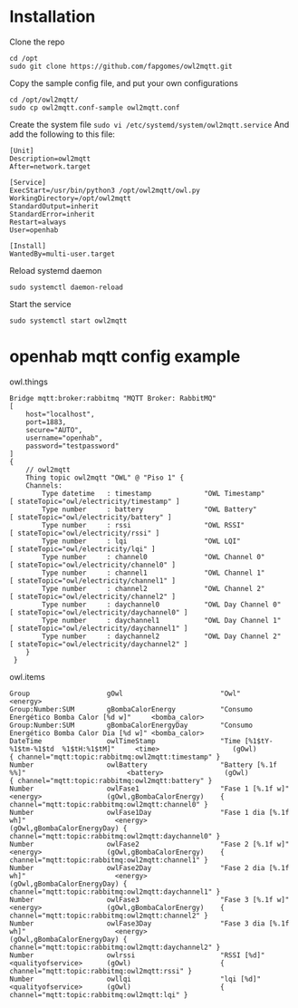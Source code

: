 # Installation
Clone the repo
```
cd /opt
sudo git clone https://github.com/fapgomes/owl2mqtt.git
```
Copy the sample config file, and put your own configurations
```
cd /opt/owl2mqtt/
sudo cp owl2mqtt.conf-sample owl2mqtt.conf
```
Create the system file
```sudo vi /etc/systemd/system/owl2mqtt.service```
And add the following to this file:
```
[Unit]
Description=owl2mqtt
After=network.target

[Service]
ExecStart=/usr/bin/python3 /opt/owl2mqtt/owl.py
WorkingDirectory=/opt/owl2mqtt
StandardOutput=inherit
StandardError=inherit
Restart=always
User=openhab

[Install]
WantedBy=multi-user.target
```
Reload systemd daemon
```
sudo systemctl daemon-reload
```
Start the service
```
sudo systemctl start owl2mqtt
```
# openhab mqtt config example
owl.things
```
Bridge mqtt:broker:rabbitmq "MQTT Broker: RabbitMQ"
[
    host="localhost",
    port=1883,
    secure="AUTO",
    username="openhab",
    password="testpassword"
]
{
    // owl2mqtt
    Thing topic owl2mqtt "OWL" @ "Piso 1" {
    Channels:
        Type datetime   : timestamp             "OWL Timestamp"                 [ stateTopic="owl/electricity/timestamp" ]
        Type number     : battery               "OWL Battery"                   [ stateTopic="owl/electricity/battery" ]
        Type number     : rssi                  "OWL RSSI"                      [ stateTopic="owl/electricity/rssi" ]
        Type number     : lqi                   "OWL LQI"                       [ stateTopic="owl/electricity/lqi" ]
        Type number     : channel0              "OWL Channel 0"                 [ stateTopic="owl/electricity/channel0" ]
        Type number     : channel1              "OWL Channel 1"                 [ stateTopic="owl/electricity/channel1" ]
        Type number     : channel2              "OWL Channel 2"                 [ stateTopic="owl/electricity/channel2" ]
        Type number     : daychannel0           "OWL Day Channel 0"             [ stateTopic="owl/electricity/daychannel0" ]
        Type number     : daychannel1           "OWL Day Channel 1"             [ stateTopic="owl/electricity/daychannel1" ]
        Type number     : daychannel2           "OWL Day Channel 2"             [ stateTopic="owl/electricity/daychannel2" ]
    }
 }
 ```
 owl.items
 ```
 Group                   gOwl                        "Owl"       <energy>
Group:Number:SUM        gBombaCalorEnergy           "Consumo Energético Bomba Calor [%d w]"     <bomba_calor>
Group:Number:SUM        gBombaCalorEnergyDay        "Consumo Energético Bomba Calor Dia [%d w]" <bomba_calor>
DateTime                owlTimeStamp                "Time [%1$tY-%1$tm-%1$td  %1$tH:%1$tM]"     <time>                  (gOwl)                      { channel="mqtt:topic:rabbitmq:owl2mqtt:timestamp" }
Number                  owlBattery                  "Battery [%.1f %%]"                         <battery>               (gOwl)                      { channel="mqtt:topic:rabbitmq:owl2mqtt:battery" }
Number                  owlFase1                    "Fase 1 [%.1f w]"                           <energy>                (gOwl,gBombaCalorEnergy)    { channel="mqtt:topic:rabbitmq:owl2mqtt:channel0" }
Number                  owlFase1Day                 "Fase 1 dia [%.1f wh]"                      <energy>                (gOwl,gBombaCalorEnergyDay) { channel="mqtt:topic:rabbitmq:owl2mqtt:daychannel0" }
Number                  owlFase2                    "Fase 2 [%.1f w]"                           <energy>                (gOwl,gBombaCalorEnergy)    { channel="mqtt:topic:rabbitmq:owl2mqtt:channel1" }
Number                  owlFase2Day                 "Fase 2 dia [%.1f wh]"                      <energy>                (gOwl,gBombaCalorEnergyDay) { channel="mqtt:topic:rabbitmq:owl2mqtt:daychannel1" }
Number                  owlFase3                    "Fase 3 [%.1f w]"                           <energy>                (gOwl,gBombaCalorEnergy)    { channel="mqtt:topic:rabbitmq:owl2mqtt:channel2" }
Number                  owlFase3Day                 "Fase 3 dia [%.1f wh]"                      <energy>                (gOwl,gBombaCalorEnergyDay) { channel="mqtt:topic:rabbitmq:owl2mqtt:daychannel2" }
Number                  owlrssi                     "RSSI [%d]"                                 <qualityofservice>      (gOwl)                      { channel="mqtt:topic:rabbitmq:owl2mqtt:rssi" }
Number                  owllqi                      "lqi [%d]"                                  <qualityofservice>      (gOwl)                      { channel="mqtt:topic:rabbitmq:owl2mqtt:lqi" }
```
  

